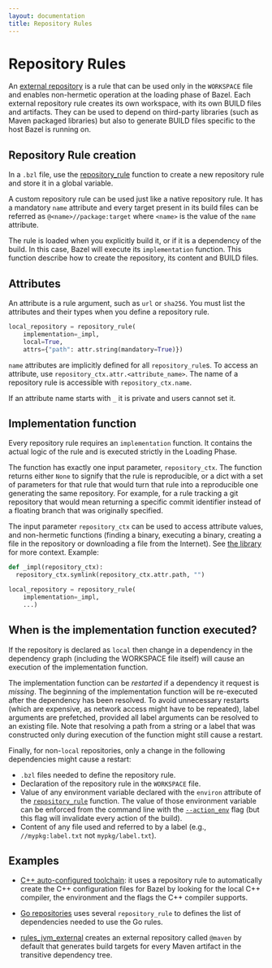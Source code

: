 ```yaml
---
layout: documentation
title: Repository Rules
---
```

# Repository Rules

An [external repository](../external.md) is a rule that can be used only
in the `WORKSPACE` file and enables non-hermetic operation at the loading phase
of Bazel. Each external repository rule creates its own workspace, with its
own BUILD files and artifacts. They can be used to depend on third-party
libraries (such as Maven packaged libraries) but also to generate BUILD files
specific to the host Bazel is running on.

## Repository Rule creation

In a `.bzl` file, use the
[repository_rule](lib/globals.html#repository_rule) function to create a new
repository rule and store it in a global variable.

A custom repository rule can be used just like a native repository rule. It
has a mandatory `name` attribute and every target present in its build files
can be referred as `@<name>//package:target` where `<name>` is the value of the
`name` attribute.

The rule is loaded when you explicitly build it, or if it is a dependency of
the build. In this case, Bazel will execute its `implementation` function. This
function describe how to create the repository, its content and BUILD files.

## Attributes

An attribute is a rule argument, such as `url` or `sha256`. You must list
the attributes and their types when you define a repository rule.

```python
local_repository = repository_rule(
    implementation=_impl,
    local=True,
    attrs={"path": attr.string(mandatory=True)})
```

`name` attributes are implicitly defined for all `repository_rule`s.
To access an attribute, use `repository_ctx.attr.<attribute_name>`.
The name of a repository rule is accessible with `repository_ctx.name`.

If an attribute name starts with `_` it is private and users cannot set it.

## Implementation function

Every repository rule requires an `implementation` function. It contains the
actual logic of the rule and is executed strictly in the Loading Phase.

The function has exactly one input parameter, `repository_ctx`. The function
returns either `None` to signify that the rule is reproducible, or a dict with a
set of parameters for that rule that would turn that rule into a reproducible
one generating the same repository. For example, for a rule tracking a git
repository that would mean returning a specific commit identifier instead of a
floating branch that was originally specified.

The input parameter `repository_ctx` can be used to
access attribute values, and non-hermetic functions (finding a binary,
executing a binary, creating a file in the repository or downloading a file
from the Internet). See [the library](lib/repository_ctx.html) for more
context. Example:

```python
def _impl(repository_ctx):
  repository_ctx.symlink(repository_ctx.attr.path, "")

local_repository = repository_rule(
    implementation=_impl,
    ...)
```

## When is the implementation function executed?

If the repository is declared as `local` then change in a dependency
in the dependency graph (including the WORKSPACE file itself) will
cause an execution of the implementation function.

The implementation function can be _restarted_ if a dependency it
request is _missing_. The beginning of the implementation function
will be re-executed after the dependency has been resolved. To avoid
unnecessary restarts (which are expensive, as network access might
have to be repeated), label arguments are prefetched, provided all
label arguments can be resolved to an existing file. Note that resolving
a path from a string or a label that was constructed only during execution
of the function might still cause a restart.

Finally, for non-`local` repositories, only a change in the following
dependencies might cause a restart:

- `.bzl` files needed to define the repository rule.
- Declaration of the repository rule in the `WORKSPACE` file.
- Value of any environment variable declared with the `environ`
attribute of the
[`repository_rule`](https://docs.bazel.build/skylark/lib/globals.html#repository_rule)
function. The value of those environment variable can be enforced from
the command line with the
[`--action_env`](https://docs.bazel.build/command-line-reference.html#flag--action_env)
flag (but this flag will invalidate every action of the build).
- Content of any file used and referred to by a label (e.g.,
  `//mypkg:label.txt` not `mypkg/label.txt`).

## Examples

- [C++ auto-configured toolchain](https://github.com/bazelbuild/bazel/blob/ac29b78000afdb95afc7e97efd2b1299ebea4dac/tools/cpp/cc_configure.bzl#L288):
it uses a repository rule to automatically create the
C++ configuration files for Bazel by looking for the local C++ compiler, the
environment and the flags the C++ compiler supports.

- [Go repositories](https://github.com/bazelbuild/rules_go/blob/67bc217b6210a0922d76d252472b87e9a6118fdf/go/private/go_repositories.bzl#L195)
  uses several `repository_rule` to defines the list of dependencies
  needed to use the Go rules.

- [rules_jvm_external](https://github.com/bazelbuild/rules_jvm_external) creates
  an external repository called `@maven` by default that generates build targets
  for every Maven artifact in the transitive dependency tree.
